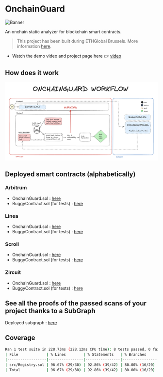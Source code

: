 # OnchainGuard

![Banner](/assets/banner-ethglobal.png)

An onchain static analyzer for blockchain smart contracts.

> This project has been built during ETHGlobal Brussels. More information [here](https://ethglobal.com/events/brussels).

- Watch the demo video and project page here 👉 [video](https://ethglobal.com/showcase/onchainguard-ki7x6)

## How does it work

![Banner](/assets/workflow.png)

## Deployed smart contracts (alphabetically)

### Arbitrum
- OnchainGuard.sol : [here](https://sepolia.arbiscan.io/address/0xf295e28a89835416804366998caa314c345da77c#contracts)
- BuggyContract.sol (for tests) : [here](https://sepolia.arbiscan.io/address/0xcacc69e073b2dcaa41eafeae7204c2887c6cba31#code)

### Linea
- OnchainGuard.sol : [here](https://sepolia.lineascan.build/address/0x404CB427F1406b3fd456910e7036f5db81e9C1C0#readContract)
- BuggyContract.sol (for tests) : [here](https://sepolia.lineascan.build/address/0xf295e28a89835416804366998caa314c345da77c#code)

### Scroll
- OnchainGuard.sol : [here](https://sepolia.scrollscan.com/address/0xf295e28a89835416804366998caa314c345da77c)
- BuggyContract.sol (for tests) : [here](https://sepolia.scrollscan.com/address/0x404cb427f1406b3fd456910e7036f5db81e9c1c0)

### Zircuit
- OnchainGuard.sol : [here](https://explorer.zircuit.com/address/0x404CB427F1406b3fd456910e7036f5db81e9C1C0)
- BuggyContract.sol (for tests) : [here](https://explorer.zircuit.com/address/0x115F615622d506960e15EA2C218753E55087cED2)

## See all the proofs of the passed scans of your project thanks to a SubGraph
Deployed subgraph : [here](https://testnet.thegraph.com/explorer/subgraphs/8cYbuHVxDpAzXwZqmXaeEVnrLaE6JURvDniY41jBMxTe?view=About&chain=arbitrum-sepolia)

## Coverage

```bash
Ran 1 test suite in 228.73ms (228.12ms CPU time): 8 tests passed, 0 failed, 0 skipped (8 total tests)
| File             | % Lines        | % Statements   | % Branches     | % Funcs       |
|------------------|----------------|----------------|----------------|---------------|
| src/Registry.sol | 96.67% (29/30) | 92.86% (39/42) | 80.00% (16/20) | 100.00% (9/9) |
| Total            | 96.67% (29/30) | 92.86% (39/42) | 80.00% (16/20) | 100.00% (9/9) |
```
